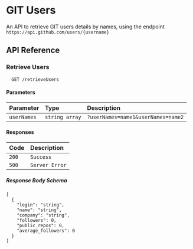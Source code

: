 
# GIT Users

An API to retrieve GIT users details by names, using the endpoint 
`https://api.github.com/users/{username}`

## API Reference

### Retrieve Users

```http
  GET /retrieveUsers
```

#### **Parameters**

| Parameter | Type     | Description                |
| :-------- | :------- | :------------------------- |
| `userNames` | `string array` | `?userNames=name1&userNames=name2` |


#### **Responses**
| Code | Description   |
| :-------- | :------- | 
| `200` | `Success`    |
| `500` | `Server Error`    |

##### *Response Body Schema*
```
[
  {
    "login": "string",
    "name": "string",
    "company": "string",
    "followers": 0,
    "public_repos": 0,
    "average_followers": 0
  }
]
```


